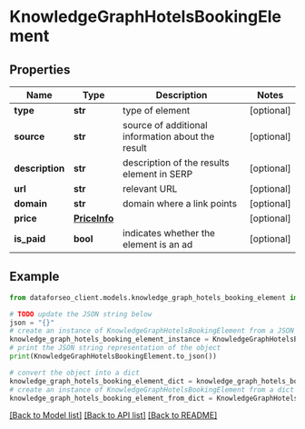 # KnowledgeGraphHotelsBookingElement


## Properties

Name | Type | Description | Notes
------------ | ------------- | ------------- | -------------
**type** | **str** | type of element | [optional] 
**source** | **str** | source of additional information about the result | [optional] 
**description** | **str** | description of the results element in SERP | [optional] 
**url** | **str** | relevant URL | [optional] 
**domain** | **str** | domain where a link points | [optional] 
**price** | [**PriceInfo**](PriceInfo.md) |  | [optional] 
**is_paid** | **bool** | indicates whether the element is an ad | [optional] 

## Example

```python
from dataforseo_client.models.knowledge_graph_hotels_booking_element import KnowledgeGraphHotelsBookingElement

# TODO update the JSON string below
json = "{}"
# create an instance of KnowledgeGraphHotelsBookingElement from a JSON string
knowledge_graph_hotels_booking_element_instance = KnowledgeGraphHotelsBookingElement.from_json(json)
# print the JSON string representation of the object
print(KnowledgeGraphHotelsBookingElement.to_json())

# convert the object into a dict
knowledge_graph_hotels_booking_element_dict = knowledge_graph_hotels_booking_element_instance.to_dict()
# create an instance of KnowledgeGraphHotelsBookingElement from a dict
knowledge_graph_hotels_booking_element_from_dict = KnowledgeGraphHotelsBookingElement.from_dict(knowledge_graph_hotels_booking_element_dict)
```
[[Back to Model list]](../README.md#documentation-for-models) [[Back to API list]](../README.md#documentation-for-api-endpoints) [[Back to README]](../README.md)


